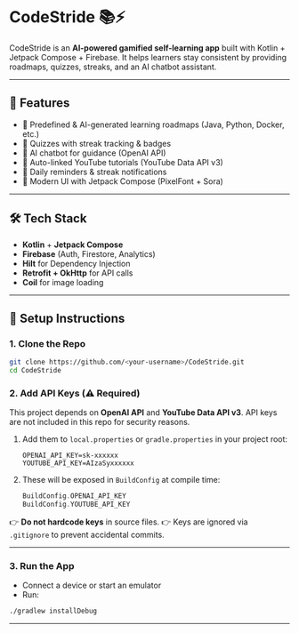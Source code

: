 
# CodeStride 📚⚡

CodeStride is an **AI-powered gamified self-learning app** built with Kotlin + Jetpack Compose + Firebase.
It helps learners stay consistent by providing roadmaps, quizzes, streaks, and an AI chatbot assistant.

---

## 🚀 Features

* 📌 Predefined & AI-generated learning roadmaps (Java, Python, Docker, etc.)
* 📝 Quizzes with streak tracking & badges
* 🤖 AI chatbot for guidance (OpenAI API)
* 🎥 Auto-linked YouTube tutorials (YouTube Data API v3)
* 🔔 Daily reminders & streak notifications
* 🎨 Modern UI with Jetpack Compose (PixelFont + Sora)

---

## 🛠️ Tech Stack

* **Kotlin** + **Jetpack Compose**
* **Firebase** (Auth, Firestore, Analytics)
* **Hilt** for Dependency Injection
* **Retrofit + OkHttp** for API calls
* **Coil** for image loading

---

## 🔑 Setup Instructions

### 1. Clone the Repo

```bash
git clone https://github.com/<your-username>/CodeStride.git
cd CodeStride
```

### 2. Add API Keys (⚠️ Required)

This project depends on **OpenAI API** and **YouTube Data API v3**.
API keys are not included in this repo for security reasons.

1. Add them to `local.properties` or `gradle.properties` in your project root:

   ```properties
   OPENAI_API_KEY=sk-xxxxxx
   YOUTUBE_API_KEY=AIzaSyxxxxxx
   ```
2. These will be exposed in `BuildConfig` at compile time:

   ```kotlin
   BuildConfig.OPENAI_API_KEY
   BuildConfig.YOUTUBE_API_KEY
   ```

👉 **Do not hardcode keys** in source files.
👉 Keys are ignored via `.gitignore` to prevent accidental commits.

---

### 3. Run the App

* Connect a device or start an emulator
* Run:

```bash
./gradlew installDebug
```

---
